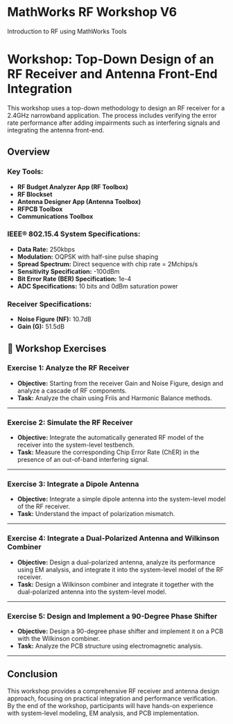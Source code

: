 # MathWorks RF Workshop V6
 Introduction to RF using MathWorks Tools
 
# Workshop: Top-Down Design of an RF Receiver and Antenna Front-End Integration

This workshop uses a top-down methodology to design an RF receiver for a 2.4GHz narrowband application. The process includes verifying the error rate performance after adding impairments such as interfering signals and integrating the antenna front-end.

## Overview

### Key Tools:
- **RF Budget Analyzer App (RF Toolbox)** 
- **RF Blockset**
- **Antenna Designer App (Antenna Toolbox)** 
- **RFPCB Toolbox**
- **Communications Toolbox**
  
### IEEE® 802.15.4 System Specifications:
- **Data Rate:** 250kbps
- **Modulation:** OQPSK with half-sine pulse shaping
- **Spread Spectrum:** Direct sequence with chip rate = 2Mchips/s
- **Sensitivity Specification:** -100dBm
- **Bit Error Rate (BER) Specification:** 1e-4
- **ADC Specifications:** 10 bits and 0dBm saturation power

### Receiver Specifications:
- **Noise Figure (NF):** 10.7dB
- **Gain (G):** 51.5dB

## 📂 Workshop Exercises

### Exercise 1: Analyze the RF Receiver
- **Objective:** Starting from the receiver Gain and Noise Figure, design and analyze a cascade of RF components.  
- **Task:** Analyze the chain using Friis and Harmonic Balance methods.  

---

### Exercise 2: Simulate the RF Receiver
- **Objective:** Integrate the automatically generated RF model of the receiver into the system-level testbench.  
- **Task:** Measure the corresponding Chip Error Rate (ChER) in the presence of an out-of-band interfering signal.  

---

### Exercise 3: Integrate a Dipole Antenna
- **Objective:** Integrate a simple dipole antenna into the system-level model of the RF receiver.  
- **Task:** Understand the impact of polarization mismatch.  

---

### Exercise 4: Integrate a Dual-Polarized Antenna and Wilkinson Combiner
- **Objective:** Design a dual-polarized antenna, analyze its performance using EM analysis, and integrate it into the system-level model of the RF receiver.  
- **Task:** Design a Wilkinson combiner and integrate it together with the dual-polarized antenna into the system-level model.  

---

### Exercise 5: Design and Implement a 90-Degree Phase Shifter
- **Objective:** Design a 90-degree phase shifter and implement it on a PCB with the Wilkinson combiner.  
- **Task:** Analyze the PCB structure using electromagnetic analysis.  

---

## Conclusion

This workshop provides a comprehensive RF receiver and antenna design approach, focusing on practical integration and performance verification. By the end of the workshop, participants will have hands-on experience with system-level modeling, EM analysis, and PCB implementation.
